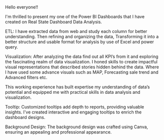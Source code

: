 Hello everyone!!

I'm thrilled to present my one of the Power BI Dashboards that I have created on Real State Dashboard Data Analysis.

ETL: I have extracted data from web and study each column for better understanding. Then refining and organizing the data, Transforming it into a better structure and usable format for analysis by use of Excel and power query.

Visualization: After analyzing the data find out all KPI’s from it and exploring the fascinating realm of data visualization. I honed skills to create impactful visual representations that described stories hidden behind the data. Where I have used some advance visuals such as MAP, Forecasting sale trend and Advanced filters etc.

This working experience has built expertise my understanding of data’s potential and equipped me with practical skills in data analysis and visualization.

Tooltip: Customized tooltips add depth to reports, providing valuable insights. I've created interactive and engaging tooltips to enrich the dashboard designs.

Background Design: The background design was crafted using Canva, ensuring an appealing and professional appearance.
